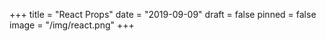 +++
title = "React Props"
date = "2019-09-09"
draft = false
pinned = false
image = "/img/react.png"
+++